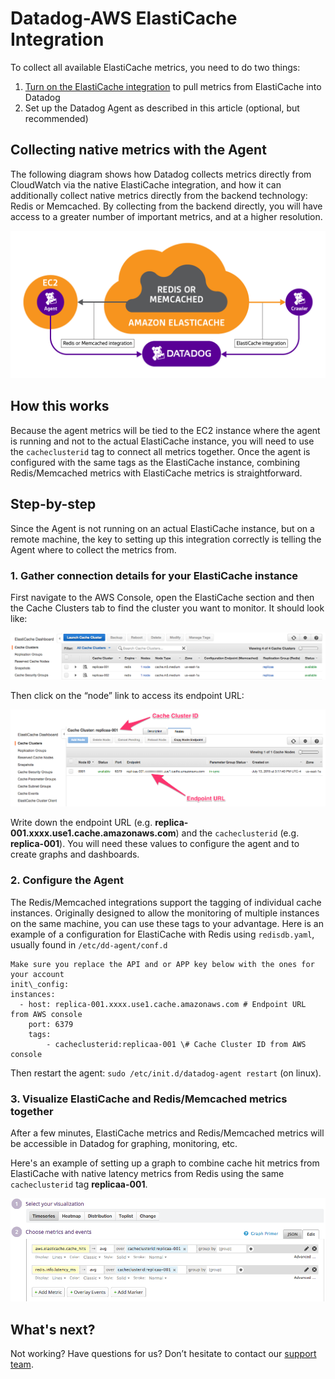 # Datadog-AWS ElastiCache Integration

To collect all available ElastiCache metrics, you need to do two things:

1.  [Turn on the ElastiCache integration](https://www.google.com/url?q=https%3A%2F%2Fapp.datadoghq.com%2Faccount%2Fsettings%23integrations%2Famazon_elasticache&sa=D&sntz=1&usg=AFQjCNF-yA6DxhRObVxskvcLOtHO5auaAg) to pull metrics from ElastiCache into Datadog
2.  Set up the Datadog Agent as described in this article (optional, but recommended)


## Collecting native metrics with the Agent

The following diagram shows how Datadog collects metrics directly from CloudWatch via the native ElastiCache integration, and how it can additionally collect native metrics directly from the backend technology: Redis or Memcached. By collecting from the backend directly, you will have access to a greater number of important metrics, and at a higher resolution.

![ElastiCache, Redis and Memcached integrations](/static/images/elasticache1.png)

## How this works

Because the agent metrics will be tied to the EC2 instance where the agent is running and not to the actual ElastiCache instance, you will need to use the `cacheclusterid` tag to connect all metrics together. Once the agent is configured with the same tags as the ElastiCache instance, combining Redis/Memcached metrics with ElastiCache metrics is straightforward.

## Step-by-step

Since the Agent is not running on an actual ElastiCache instance, but on a remote machine, the key to setting up this integration correctly is telling the Agent where to collect the metrics from.

### 1. Gather connection details for your ElastiCache instance

First navigate to the AWS Console, open the ElastiCache section and then the Cache Clusters tab to find the cluster you want to monitor. It should look like:

![ElastiCache Clusters in AWS console](/static/images/elasticache2.png)

Then click on the “node” link to access its endpoint URL:

![Node link in AWS console](/static/images/elasticache3.png)

Write down the endpoint URL (e.g. **replica-001.xxxx.use1.cache.amazonaws.com**) and the `cacheclusterid` (e.g. **replica-001**). You will need these values to configure the agent and to create graphs and dashboards.


### 2. Configure the Agent

The Redis/Memcached integrations support the tagging of individual cache instances. Originally designed to allow the monitoring of multiple instances on the same machine, you can use these tags to your advantage. Here is an example of a configuration for ElastiCache with Redis using `redisdb.yaml`, usually found in `/etc/dd-agent/conf.d`


	Make sure you replace the API and or APP key below with the ones for your account
	init\_config:
	instances:
	  - host: replica-001.xxxx.use1.cache.amazonaws.com # Endpoint URL from AWS console
	    port: 6379
	    tags:
	  		- cacheclusterid:replicaa-001 \# Cache Cluster ID from AWS console

Then restart the agent: `sudo /etc/init.d/datadog-agent restart` (on linux).


### 3. Visualize ElastiCache and Redis/Memcached metrics together

After a few minutes, ElastiCache metrics and Redis/Memcached metrics will be accessible in Datadog for graphing, monitoring, etc.

Here's an example of setting up a graph to combine cache hit metrics from ElastiCache with native latency metrics from Redis using the same `cacheclusterid` tag **replicaa-001**.

![ElastiCache and Cache metrics](/static/images/elasticache4.png)


## What's next?

Not working? Have questions for us? Don’t hesitate to contact our [support team](mailto:support@datadoghq.com).